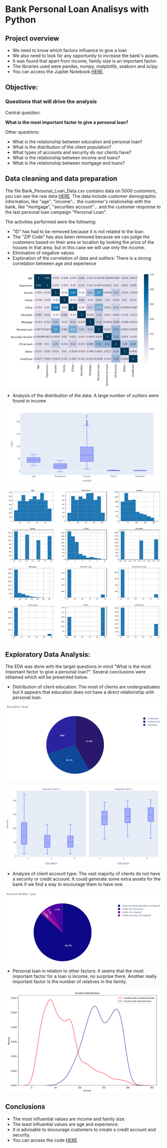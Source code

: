 # Bank Personal Loan Analisys with Python
## Project overview
* We need to know which factors influence to give a loan
* We also need to look for any opportunity to increase the bank's assets.
* It was found that apart from income, family size is an important factor.
* The libraries used were pandas, numpy, matplotlib, seaborn and scipy.
* You can access the Jupiter Notebook [HERE](https://github.com/victort9/Bank_Loan_Project/blob/main/Files/Bank_Personal_Loan_Analysis.ipynb).

## Objective:
### Questions that will drive the analysis
Central question:

**What is the most important factor to give a personal loan?**

Other questions:

* What is the relationship between education and personal loan?
* What is the distribution of the client population?
* What types of accounts and security do our clients have?
* What is the relationship between income and loans?
* What is the relationship between mortgage and loans?

## Data cleaning and data preparation

The file Bank_Personal_Loan_Data.csv contains data on 5000 customers, you can see the raw data [HERE](https://github.com/victort9/Bank_Loan_Project/blob/main/Files/Bank_Personal_Loan_Data.csv). 
The data include customer demographic information, like "age", "income"... the customer's relationship with the bank, like "mortgage", "securities account"... and the customer response to the last personal loan campaign "Personal Loan".

The activities performed were the following:

* "ID" has had to be removed because it is not related to the loan. 
* The "ZIP Code" has also been removed because we can judge the customers based on their area or location by looking the price of the houses in that area, but in this case we will use only the income.
* Elimination of negative values
* Exploration of the correlation of data and outliers: There is a strong correlation between age and experience

![](https://github.com/victort9/Bank_Loan_Project/blob/main/Images/Correlation_heatmap.png)


* Analysis of the distribution of the data: A large number of outliers were found in income

![](https://github.com/victort9/Bank_Loan_Project/blob/main/Images/Boxplot.png)

![](https://github.com/victort9/Bank_Loan_Project/blob/main/Images/histogram.png)

## Exploratory Data Analysis:
The EDA was done with the target questions in mind "What is the most important factor to give a personal loan?". Several conclusions were obtained which will be presented below.

* Distribution of client education: The most of clients are undergraduates but it appears that education does not have a direct relationship with personal loan.

![](https://github.com/victort9/Bank_Loan_Project/blob/main/Images/Pie_education.png)

![](https://github.com/victort9/Bank_Loan_Project/blob/main/Images/Boxplot_persn_loan.png)


* Analysis of client account type: The vast majority of clients do not have a security or credit account. It could generate some extra assets for the bank if we find a way to encourage them to have one.

![](https://github.com/victort9/Bank_Loan_Project/blob/main/Images/Pie_account_type.png)


* Personal loan in relation to other factors: It seems that the most important factor for a loan is income, no surprise there. Another really important factor is the number of relatives in the family.

![](https://github.com/victort9/Bank_Loan_Project/blob/main/Images/Income_persn_loan.png)

## Conclusions
* The most influential values are income and family size.
* The least influential values are age and experience.
* It is advisable to encourage customers to create a credit account and security.
* You can access the code [HERE](https://github.com/victort9/Bank_Loan_Project/blob/main/Files/Bank_Personal_Loan_Analysis.ipynb)
